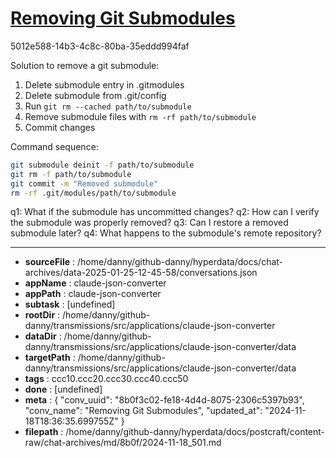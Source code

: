 # [Removing Git Submodules](https://claude.ai/chat/8b0f3c02-fe18-4d4d-8075-2306c5397b93)

5012e588-14b3-4c8c-80ba-35eddd994faf

 Solution to remove a git submodule:

1. Delete submodule entry in .gitmodules
2. Delete submodule from .git/config
3. Run `git rm --cached path/to/submodule`
4. Remove submodule files with `rm -rf path/to/submodule`
5. Commit changes

Command sequence:
```bash
git submodule deinit -f path/to/submodule
git rm -f path/to/submodule
git commit -m "Removed submodule"
rm -rf .git/modules/path/to/submodule
```

q1: What if the submodule has uncommitted changes?
q2: How can I verify the submodule was properly removed?
q3: Can I restore a removed submodule later?
q4: What happens to the submodule's remote repository?

---

* **sourceFile** : /home/danny/github-danny/hyperdata/docs/chat-archives/data-2025-01-25-12-45-58/conversations.json
* **appName** : claude-json-converter
* **appPath** : claude-json-converter
* **subtask** : [undefined]
* **rootDir** : /home/danny/github-danny/transmissions/src/applications/claude-json-converter
* **dataDir** : /home/danny/github-danny/transmissions/src/applications/claude-json-converter/data
* **targetPath** : /home/danny/github-danny/transmissions/src/applications/claude-json-converter/data
* **tags** : ccc10.ccc20.ccc30.ccc40.ccc50
* **done** : [undefined]
* **meta** : {
  "conv_uuid": "8b0f3c02-fe18-4d4d-8075-2306c5397b93",
  "conv_name": "Removing Git Submodules",
  "updated_at": "2024-11-18T18:36:35.699755Z"
}
* **filepath** : /home/danny/github-danny/hyperdata/docs/postcraft/content-raw/chat-archives/md/8b0f/2024-11-18_501.md